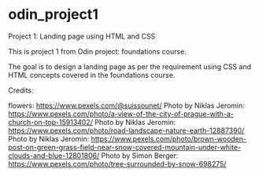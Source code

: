 # odin_project1
Project 1: Landing page using HTML and CSS

This is project 1 from Odin project: foundations course.

The goal is to design a landing page as per the requirement using
CSS and HTML concepts covered in the foundations course. 

Credits:

flowers: https://www.pexels.com/@suissounet/
Photo by Niklas Jeromin: https://www.pexels.com/photo/a-view-of-the-city-of-prague-with-a-church-on-top-15913402/
Photo by Niklas Jeromin: https://www.pexels.com/photo/road-landscape-nature-earth-12887390/
Photo by Niklas Jeromin: https://www.pexels.com/photo/brown-wooden-post-on-green-grass-field-near-snow-covered-mountain-under-white-clouds-and-blue-12801806/
Photo by Simon Berger: https://www.pexels.com/photo/tree-surrounded-by-snow-698275/


